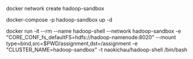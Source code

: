 docker network create hadoop-sandbox

docker-compose -p hadoop-sandbox up -d

docker run -it --rm --name hadoop-shell --network hadoop-sandbox -e "CORE_CONF_fs_defaultFS=hdfs://hadoop-namenode:8020" --mount type=bind,src=$PWD/assignment,dst=/assignment -e "CLUSTER_NAME=hadoop-sandbox" -t naokichau/hadoop-shell /bin/bash
